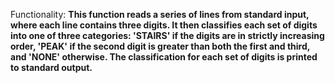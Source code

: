 Functionality: **This function reads a series of lines from standard input, where each line contains three digits. It then classifies each set of digits into one of three categories: 'STAIRS' if the digits are in strictly increasing order, 'PEAK' if the second digit is greater than both the first and third, and 'NONE' otherwise. The classification for each set of digits is printed to standard output.**